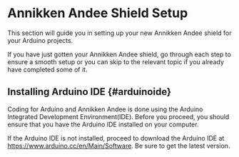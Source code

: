 # Annikken Andee Shield Setup

This section will guide you in setting up your new Annikken Andee shield for your Arduino projects.<br>

If you have just gotten your Annikken Andee shield, go through each step to ensure a smooth setup or you can skip to the relevant topic if you already have completed some of it.


## Installing Arduino IDE {#arduinoide}

Coding for Arduino and Annikken Andee is done using the Arduino Integrated Development Environment(IDE). Before you proceed, you should ensure that you have the Arduino IDE installed on your computer.<br>

If the Arduino IDE is not installed, proceed to download the Arduino IDE at https://www.arduino.cc/en/Main/Software. Be sure to get the latest version.


